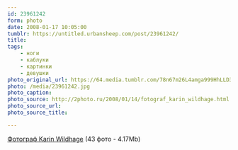 ```yaml
---
id: 23961242
form: photo
date: 2008-01-17 10:05:00
tumblr: https://untitled.urbansheep.com/post/23961242/
title:
tags:
    - ноги
    - каблуки
    - картинки
    - девушки
photo_original_url: https://64.media.tumblr.com/78n67m26L4amga999HhLLD3f_500.jpg
photo: /media/23961242.jpg
photo_caption: 
photo_source: http://2photo.ru/2008/01/14/fotograf_karin_wildhage.html
photo_source_url:
photo_source_title:

---
```


<p><a href="http://2photo.ru/2008/01/14/fotograf_karin_wildhage.html">Фотограф Karin Wildhage</a> (43 фото - 4.17Mb)</p>
